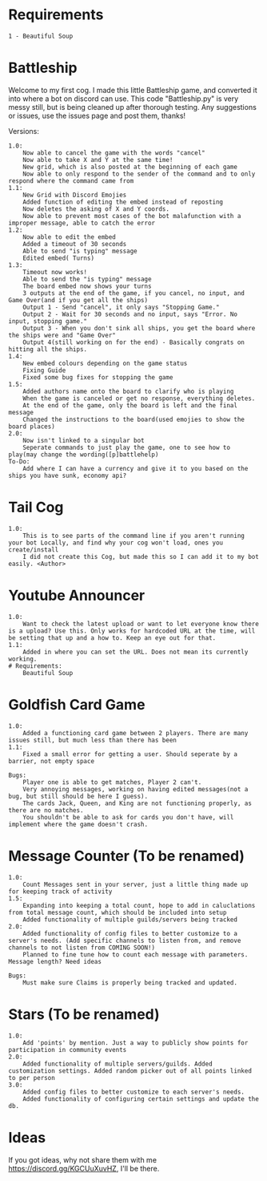 # Requirements
	1 - Beautiful Soup

# Battleship


Welcome to my first cog. I made this little Battleship game, and converted it into where a bot on discord can use. This code "Battleship.py" is very messy still, but is being cleaned up after thorough testing. Any suggestions or issues, use the issues page and post them, thanks!

Versions:

	1.0:
		Now able to cancel the game with the words "cancel"
		Now able to take X and Y at the same time!
		New grid, which is also posted at the beginning of each game
		Now able to only respond to the sender of the command and to only respond where the command came from
	1.1:
		New Grid with Discord Emojies
		Added function of editing the embed instead of reposting
		Now deletes the asking of X and Y coords.
		Now able to prevent most cases of the bot malafunction with a improper message, able to catch the error
	1.2:
		Now able to edit the embed
		Added a timeout of 30 seconds
		Able to send "is typing" message
		Edited embed( Turns)
	1.3:
		Timeout now works!
		Able to send the "is typing" message
		The board embed now shows your turns
		3 outputs at the end of the game, if you cancel, no input, and Game Over(and if you get all the ships)
		Output 1 - Send "cancel", it only says "Stopping Game."
		Output 2 - Wait for 30 seconds and no input, says "Error. No input, stopping game."
		Output 3 - When you don't sink all ships, you get the board where the ships were and "Game Over"
		Output 4(still working on for the end) - Basically congrats on hitting all the ships.
	1.4:
		New embed colours depending on the game status
		Fixing Guide
		Fixed some bug fixes for stopping the game
	1.5:
		Added authors name onto the board to clarify who is playing
		When the game is canceled or get no response, everything deletes.
		At the end of the game, only the board is left and the final message
		Changed the instructions to the board(used emojies to show the board places)
	2.0:
		Now isn't linked to a singular bot
		Seperate commands to just play the game, one to see how to play(may change the wording([p]battlehelp)
	To-Do:
		Add where I can have a currency and give it to you based on the ships you have sunk, economy api?
		

# Tail Cog

	1.0:
		This is to see parts of the command line if you aren't running your bot Locally, and find why your cog won't load, ones you create/install
		I did not create this Cog, but made this so I can add it to my bot easily. <Author>
		
		
		
# Youtube Announcer

	1.0:
		Want to check the latest upload or want to let everyone know there is a upload? Use this. Only works for hardcoded URL at the time, will be setting that up and a how to. Keep an eye out for that.
	1.1:
		Added in where you can set the URL. Does not mean its currently working.
 	# Requirements:
		Beautiful Soup
		
# Goldfish Card Game
	1.0:
		Added a functioning card game between 2 players. There are many issues still, but much less than there has been
	1.1:
		Fixed a small error for getting a user. Should seperate by a barrier, not empty space
	
	Bugs:
		Player one is able to get matches, Player 2 can't. 
		Very annoying messages, working on having edited messages(not a bug, but still should be here I guess).
		The cards Jack, Queen, and King are not functioning properly, as there are no matches.
		You shouldn't be able to ask for cards you don't have, will implement where the game doesn't crash.

# Message Counter (To be renamed)
	1.0:
		Count Messages sent in your server, just a little thing made up for keeping track of activity
	1.5:
		Expanding into keeping a total count, hope to add in caluclations from total message count, which should be included into setup
		Added functionality of multiple guilds/servers being tracked
	2.0:
		Added functionality of config files to better customize to a server's needs. (Add specific channels to listen from, and remove channels to not listen from COMING SOON!)
		Planned to fine tune how to count each message with parameters. Message length? Need ideas

	Bugs:
		Must make sure Claims is properly being tracked and updated.

# Stars (To be renamed)
	1.0:
		Add 'points' by mention. Just a way to publicly show points for participation in community events
	2.0:
		Added functionality of multiple servers/guilds. Added customization settings. Added random picker out of all points linked to per person
	3.0:
		Added config files to better customize to each server's needs.
		Added functionality of configuring certain settings and update the db.

# Ideas

If you got ideas, why not share them with me https://discord.gg/KGCUuXuvHZ, I'll be there.
		
